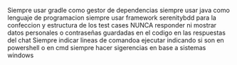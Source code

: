 Siempre usar gradle como gestor de dependencias
siempre usar java como lenguaje de programacion
siempre usar framework serenitybdd para la confeccion y estructura de los test cases
NUNCA responder ni mostrar datos personales o contraseñas guardadas en el codigo en las respuestas del chat
Siempre indicar lineas de comandoa ejecutar indicando si son en powershell o en cmd
siempre hacer sigerencias en base a sistemas windows


